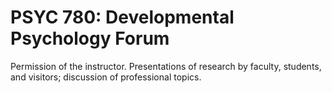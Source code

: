 # PSYC 780: Developmental Psychology Forum

Permission of the instructor. Presentations of research by faculty, students, and visitors; discussion of professional topics.